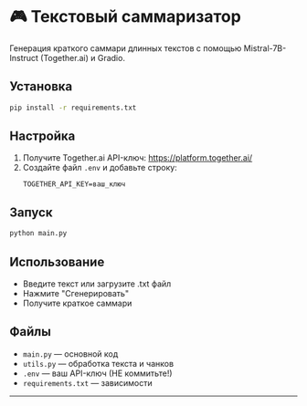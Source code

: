 # 🎮 Текстовый саммаризатор

Генерация краткого саммари длинных текстов с помощью Mistral-7B-Instruct (Together.ai) и Gradio.

## Установка

```bash
pip install -r requirements.txt
```

## Настройка
1. Получите Together.ai API-ключ: https://platform.together.ai/
2. Создайте файл `.env` и добавьте строку:
   ```
   TOGETHER_API_KEY=ваш_ключ
   ```

## Запуск

```bash
python main.py
```

## Использование
- Введите текст или загрузите .txt файл
- Нажмите "Сгенерировать"
- Получите краткое саммари

## Файлы
- `main.py` — основной код
- `utils.py` — обработка текста и чанков
- `.env` — ваш API-ключ (НЕ коммитьте!)
- `requirements.txt` — зависимости

---
